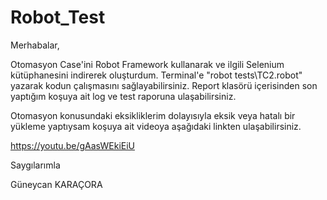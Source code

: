 # Robot_Test

Merhabalar,

Otomasyon Case'ini Robot Framework kullanarak ve ilgili Selenium kütüphanesini indirerek  oluşturdum. 
Terminal'e "robot tests\TC2.robot" yazarak kodun çalışmasını sağlayabilirsiniz.
Report klasörü içerisinden son yaptığım koşuya ait log ve test raporuna ulaşabilirsiniz. 

Otomasyon konusundaki eksikliklerim dolayısıyla eksik veya hatalı bir yükleme yaptıysam koşuya ait videoya aşağıdaki linkten ulaşabilirsiniz.

https://youtu.be/gAasWEkiEiU

Saygılarımla

Güneycan KARAÇORA
